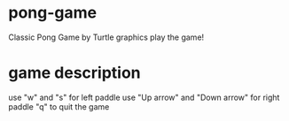 # pong-game
Classic Pong Game by Turtle graphics
play the game!
# game description
use "w" and "s" for left paddle
use "Up arrow" and "Down arrow" for right paddle
"q" to quit the game
